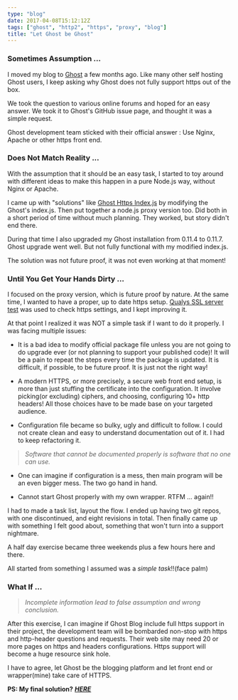 ```yaml
---
type: "blog"
date: 2017-04-08T15:12:12Z
tags: ["ghost", "http2", "https", "proxy", "blog"]
title: "Let Ghost be Ghost"
---
```

<!--more-->

### Sometimes Assumption ...

I moved my blog to [Ghost](//ghost.org) a few months ago. Like many other self hosting Ghost users, I keep asking why Ghost does not fully support https out of the box.

We took the question to various online forums and hoped for an easy answer. We took it to Ghost's GitHub issue page, and thought it was a simple request.

Ghost development team sticked with their official answer : Use Nginx, Apache or other https front end.

### Does Not Match Reality ...

With the assumption that it should be an easy task, I started to toy around with different ideas to make this happen in a pure Node.js way, without Nginx or Apache.

I came up with "solutions" like [Ghost Https Index.js](https://johnsiu.com/ghost-https-index-js-in-github/) by modifying the Ghost's index.js. Then put together a node.js proxy version too. Did both in a short period of time without much planning. They worked, but story didn't end there.

During that time I also upgraded my Ghost installation from 0.11.4 to 0.11.7. Ghost upgrade went well. But not fully functional with my modified index.js.

The solution was not future proof, it was not even working at that moment!

### Until You Get Your Hands Dirty ...

I focused on the proxy version, which is future proof by nature. At the same time, I wanted to have a proper, up to date https setup. [Qualys SSL server test](https://www.ssllabs.com/ssltest/) was used to check https settings, and I kept improving it.

At that point I realized it was NOT a simple task if I want to do it properly. I was facing multiple issues:

- It is a bad idea to modify official package file unless you are not going to do upgrade ever (or not planning to support your published code)! It will be a pain to repeat the steps every time the package is updated. It is difficult, if possible, to be future proof. It is just not the right way!

- A modern HTTPS, or more precisely, a secure web front end setup, is more than just stuffing the certificate into the configuration. It involve picking(or excluding) ciphers, and choosing, configuring 10+ http headers! All those choices have to be made base on your targeted audience.

- Configuration file became so bulky, ugly and difficult to follow. I could not create clean and easy to understand documentation out of it. I had to keep refactoring it.

> *Software that cannot be documented properly is software that no one can use.*

- One can imagine if configuration is a mess, then main program will be an even bigger mess. The two go hand in hand.

- Cannot start Ghost properly with my own wrapper. RTFM ... again!!

I had to made a task list, layout the flow. I ended up having two git repos, with one discontinued, and eight revisions in total. Then finally came up with something I felt good about, something that won't turn into a support nightmare.

A half day exercise became three weekends plus a few hours here and there.

All started from something I assumed was a *simple task*!!(face palm)

### What If ...

> *Incomplete information lead to false assumption and wrong conclusion.*

After this exercise, I can imagine if Ghost Blog include full https support in their project, the development team will be bombarded non-stop with https and http-header questions and requests. Their web site may need 20 or more pages on https and headers configurations. Https support will become a huge resource sink hole.

I have to agree, let Ghost be the blogging platform and let front end or wrapper(mine) take care of HTTPS.

__PS: My final solution?__ [___HERE___](/h2ghost) 
